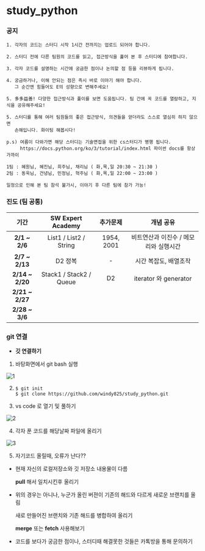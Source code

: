 # study_python



### 공지

```
1. 각자의 코드는 스터디 시작 1시간 전까지는 업로드 되어야 합니다.

2. 스터디 전에 다른 팀원의 코드를 읽고, 접근방식을 훑어 본 후 스터디에 참여합니다.

3. 각자 코드를 설명하는 시간에 궁금한 점이나 논의할 점 등을 리뷰하게 됩니다.

4. 궁금하거나, 이해 안되는 점은 즉시 바로 이야기 해야 합니다.
   그 순간엔 힘들어도 E의 성향으로 변해주세요!
   
5. 多多益善! 다양한 접근방식과 풀이를 보면 도움됩니다. 팀 간에 꼭 코드를 열람하고, 지식을 공유해주세요!
   
5. 스터디를 통해 여러 팀원들의 좋은 접근방식, 의견들을 얻더라도 스스로 열심히 하지 않으면
   손해입니다. 화이팅 해봅시다!
   
p.s) 여름이 다와가면 해당 스터디는 기술면접을 위한 cs스터디가 병행 됩니다.
     https://docs.python.org/ko/3/tutorial/index.html 파이썬 docs를 항상 가까이 
```

```
1팀 : 혜원님, 혜진님, 희주님, 채리님 ( 화,목,일 20:30 ~ 21:30 )
2팀 : 동욱님, 건녕님, 민정님, 혁주님 ( 화,목,일 22:00 ~ 23:00 )

일정으로 인해 본 팀 참석 불가시, 이야기 후 다른 팀에 참가 가능!
```



### 진도 (팀 공통)

|    **기간**     |  **SW Expert Academy**  |    **추가문제**    |             **개념 공유**             |
| :-------------: | :---------------------: | :----------------: | :-----------------------------------: |
|  **2/1 ~ 2/6**  | List1 / List2 / String  |     1954, 2001     | 비트연산과 이진수 / 메모리와 실행시간 |
| **2/7 ~ 2/13**  |         D2 정복         | - |   시간 복잡도, 배열조작   |
| **2/14 ~ 2/20** | Stack1 / Stack2 / Queue |D2  |         iterator 와 generator         |
| **2/21 ~ 2/27** |                         |                    |                                       |
| **2/28 ~ 3/6**  |                         |                    |                                       |





### git 연결

- **깃 연결하기**

1. 바탕화면에서 git bash 실행

![1](https://user-images.githubusercontent.com/89068148/152642137-a1b6c17f-0293-4318-bab0-c714e5ad1c74.png)

2. 
   ```
   $ git init  
   $ git clone https://github.com/windy825/study_python.git
   ```



3. vs code 로 열기 및 풀하기

![2](https://user-images.githubusercontent.com/89068148/152642146-0e01382c-f882-4278-b220-f1e406b12239.png)




4. 각자 푼 코드를 해당날짜 파일에 올리기

![3](https://user-images.githubusercontent.com/89068148/152642156-ef53ad26-7c28-4eca-9c5c-70366a6b0c68.png)



5.  자기코드 올릴때, 오류가 난다??

   - 현재 자신의 로컬저장소와 깃 저장소 내용물이 다름

     **pull** 해서 일치시킨후 올리기

   - 위의 경우는 아니나, 누군가 올린 버젼이 기존의 해드와 다르게 새로운 브랜치를 올림

     새로  만들어진 브랜치와 기존 해드를 병합하여 올리기 

     **merge**   또는    **fetch** 사용해보기





- 코드를 보다가 궁금한 점이나, 스터디때 해결못한 것들은 카톡방을 통해 문의하기
